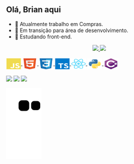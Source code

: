 ## Olá, Brian aqui 

- 💼 Atualmente trabalho em Compras.
- 👀 Em transição para área de desenvolvimento.
- 🌱 Estudando front-end.

<div align="center">
  <a href="https://github.com/briangonc">
  <img height="180em" src="https://github-readme-stats.vercel.app/api?username=briangonc&show_icons=true&theme=dark&include_all_commits=true&count_private=true"/>
  <img height="180em" src="https://github-readme-stats.vercel.app/api/top-langs/?username=briangonc&layout=compact&langs_count=7&theme=dark"/>
</div>

<div style="display: inline_block"><br>
  <img align="center" alt="Brian-Js" height="30" width="40" src="https://raw.githubusercontent.com/devicons/devicon/master/icons/javascript/javascript-plain.svg">
  <img align="center" alt="Brian-HTML" height="30" width="40" src="https://raw.githubusercontent.com/devicons/devicon/master/icons/html5/html5-original.svg">
  <img align="center" alt="Brian-CSS" height="30" width="40" src="https://raw.githubusercontent.com/devicons/devicon/master/icons/css3/css3-original.svg">
  <img align="center" alt="Brian-Ts" height="30" width="40" src="https://raw.githubusercontent.com/devicons/devicon/master/icons/typescript/typescript-plain.svg">
  <img align="center" alt="Brian-React" height="30" width="40" src="https://raw.githubusercontent.com/devicons/devicon/master/icons/react/react-original.svg">
  <img align="center" alt="Brian-Python" height="30" width="40" src="https://raw.githubusercontent.com/devicons/devicon/master/icons/python/python-original.svg">
  <img align="center" alt="Brian-Csharp" height="30" width="40" src="https://raw.githubusercontent.com/devicons/devicon/master/icons/csharp/csharp-original.svg">
</div> 
<br>

<div> 
    <a href="https://instagram.com/briangonc" target="_blank"><img src="https://img.shields.io/badge/Instagram-E4405F?style=for-the-badge&logo=instagram&logoColor=white" target="_blank"></a>
  <a href = "mailto:souzabrian61@gmail.com"><img src="https://img.shields.io/badge/Gmail-D14836?style=for-the-badge&logo=gmail&logoColor=white" target="_blank"></a>
  <a href="https://www.linkedin.com/in/brian-goncalves-souza/" target="_blank"><img src="https://img.shields.io/badge/LinkedIn-0077B5?style=for-the-badge&logo=linkedin&logoColor=white" target="_blank"></a> 
 
  ![Snake animation](https://github.com/briangonc/briangonc/blob/output/github-contribution-grid-snake.svg)
 
</div>
